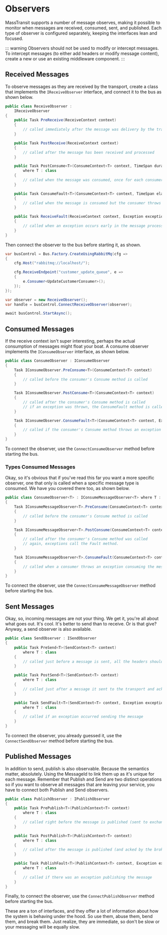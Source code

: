 # Observers

MassTransit supports a number of message observes, making it possible to monitor when messages are received, consumed, sent, and published. Each type of observer is configured separately, keeping the interfaces lean and focused.

::: warning
Observers should not be used to modify or intercept messages. To intercept messages (to either add headers or modify message content), create a new or use an existing middleware component.
:::

## Received Messages

To observe messages as they are received by the transport, create a class that implements the `IReceiveObserver` interface, and connect it to the bus as shown below.

```csharp
public class ReceiveObserver : 
    IReceiveObserver
{    
    public Task PreReceive(ReceiveContext context)
    {
        // called immediately after the message was delivery by the transport
    }

    public Task PostReceive(ReceiveContext context)
    {
        // called after the message has been received and processed
    }

    public Task PostConsume<T>(ConsumeContext<T> context, TimeSpan duration, string consumerType)
        where T : class
    {
        // called when the message was consumed, once for each consumer
    }

    public Task ConsumeFault<T>(ConsumeContext<T> context, TimeSpan elapsed, string consumerType, Exception exception) where T : class
    {
        // called when the message is consumed but the consumer throws an exception
    }

    public Task ReceiveFault(ReceiveContext context, Exception exception)
    {
        // called when an exception occurs early in the message processing, such as deserialization, etc.
    }
}
```

Then connect the observer to the bus before starting it, as shown.

```csharp
var busControl = Bus.Factory.CreateUsingRabbitMq(cfg =>
{
    cfg.Host("rabbitmq://localhost/");

    cfg.ReceiveEndpoint("customer_update_queue", e =>
    {
        e.Consumer<UpdateCustomerConsumer>();
    });
});

var observer = new ReceiveObserver();
var handle = busControl.ConnectReceiveObserver(observer);

await busControl.StartAsync();
```

## Consumed Messages

If the receive context isn't super interesting, perhaps the actual consumption of messages might float your boat. A consume observer implements the `IConsumeObserver` interface, as shown below.

```csharp
public class ConsumeObserver : IConsumeObserver
{    
    Task IConsumeObserver.PreConsume<T>(ConsumeContext<T> context)
    {
        // called before the consumer's Consume method is called
    }

    Task IConsumeObserver.PostConsume<T>(ConsumeContext<T> context)
    {
        // called after the consumer's Consume method is called
        // if an exception was thrown, the ConsumeFault method is called instead
    }

    Task IConsumeObserver.ConsumeFault<T>(ConsumeContext<T> context, Exception exception)
    {
        // called if the consumer's Consume method throws an exception
    }
}
```

To connect the observer, use the `ConnectConsumeObserver` method before starting the bus.

### Types Consumed Messages

Okay, so it's obvious that if you've read this far you want a more specific observer, one that only is called when a specific message type is consumed. We have you covered there too, as shown below.

```csharp
public class ConsumeObserver<T> : IConsumeMessageObserver<T> where T : class
{
    Task IConsumeMessageObserver<T>.PreConsume(ConsumeContext<T> context)
    {
        // called before the consumer's Consume method is called
    }

    Task IConsumeMessageObserver<T>.PostConsume(ConsumeContext<T> context)
    {
        // called after the consumer's Consume method was called
        // again, exceptions call the Fault method.
    }

    Task IConsumeMessageObserver<T>.ConsumeFault(ConsumeContext<T> context, Exception exception)
    {
        // called when a consumer throws an exception consuming the message
    }
}
```

To connect the observer, use the `ConnectConsumeMessageObserver` method before starting the bus.

## Sent Messages

Okay, so, incoming messages are not your thing. We get it, you're all about what goes out. It's cool. It's better to send than to receive. Or is that give? Anyway, a send observer is also available.

```csharp
public class SendObserver : ISendObserver
{
    public Task PreSend<T>(SendContext<T> context)
        where T : class
    {
        // called just before a message is sent, all the headers should be setup and everything
    }

    public Task PostSend<T>(SendContext<T> context)
        where T : class
    {
        // called just after a message it sent to the transport and acknowledged (RabbitMQ)
    }

    public Task SendFault<T>(SendContext<T> context, Exception exception)
        where T : class
    {
        // called if an exception occurred sending the message
    }
}
```

To connect the observer, you already guessed it, use the `ConnectSendObserver` method before starting the bus.

## Published Messages

In addition to send, publish is also observable. Because the semantics matter, absolutely. Using the MessageId to link them up as it's unique for each message. Remember that Publish and Send are two distinct operations so if you want to observe all messages that are leaving your service, you have to connect both Publish and Send observers.

```csharp
public class PublishObserver : IPublishObserver
{
    public Task PrePublish<T>(PublishContext<T> context)
        where T : class
    {
        // called right before the message is published (sent to exchange or topic)
    }

    public Task PostPublish<T>(PublishContext<T> context)
        where T : class
    {
        // called after the message is published (and acked by the broker if RabbitMQ)
    }

    public Task PublishFault<T>(PublishContext<T> context, Exception exception)
        where T : class
    {
        // called if there was an exception publishing the message
    }
}
```

Finally, to connect the observer, use the `ConnectPublishObserver` method before starting the bus.

These are a ton of interfaces, and they offer a lot of information about how the system is behaving under the hood. So use them, abuse them, bend them, and break them. Just realize, they are immediate, so don't be slow or your messaging will be equally slow.

